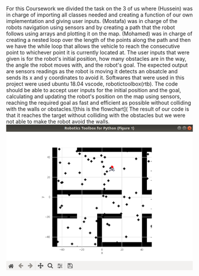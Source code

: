 
For this Coursework we divided the task on the 3 of us where (Hussein) was in charge of importing all classes needed and creating a function of our own implementation and giving user inputs. (Mostafa) was in charge of the robots navigation using sensors and by creating a path that the robot follows using arrays and plotting it on the map. (Mohamed) was in charge of creating a nested loop over the length of the points along the path and then we have the while loop that allows the vehicle to reach the consecutive point to whichever point it is currently located at.
The user inputs that were given is for the robot's initial position, how many obstacles are in the way, the angle the robot moves with, and the robot's goal. The expected output are sensors readings as the robot is moving it detects an obsatcle and sends its x and y coordinates to avoid it.
Softwares that were used in this project were used ubuntu 18.04 vscode, robotictoolbox(rtb).
The code should be able to accept user inputs for the initial position and the goal, calculating and updating the robot's position on the map using sensors, reaching the required goal as fast and efficient as possible without colliding with the walls or obstacles.![this is the flowchart](
The result of our code is that it reaches the target without colliding with the obstacles but we were not able to make the robot avoid the walls.![this is the robot](https://github.com/Hussein00436/CW3-Computer-Engineering/blob/main/Screenshot%20from%202022-12-09%2018-28-09.png)
